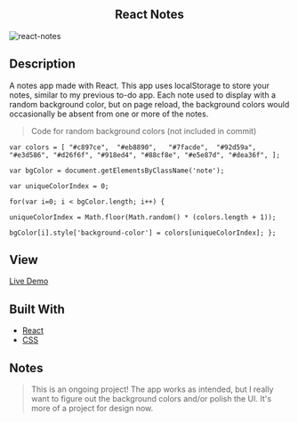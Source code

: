 <h2 align="center"> React Notes </h2>

![react-notes](https://user-images.githubusercontent.com/91632194/224813184-8bab37c3-608f-4455-81b7-a42b7ea907b6.png)

## Description
A notes app made with React. This app uses localStorage to store your notes, similar to my previous to-do app.
Each note used to display with a random background color, but on page reload, the background colors would occasionally be absent from one or more of the notes.

> Code for random background colors (not included in commit)

`
var colors = [
  "#c897ce", 
  "#eb8890",  
  "#7facde", 
  "#92d59a", 
  "#e3d586",
  "#d26f6f",
  "#918ed4",
  "#88cf8e",
  "#e5e87d",
  "#dea36f",
];
`
 
`var bgColor = document.getElementsByClassName('note');`
 
`var uniqueColorIndex = 0;`
 
`for(var i=0; i < bgColor.length; i++) {`
  
`uniqueColorIndex = Math.floor(Math.random() * (colors.length + 1));`
    
`bgColor[i].style['background-color'] = colors[uniqueColorIndex]; };`


## View
[Live Demo]()

## Built With
- [React](https://reactjs.org/)
- [CSS](https://developer.mozilla.org/en-US/docs/Web/CSS)

## Notes
> This is an ongoing project! The app works as intended, but I really want to figure out the background colors and/or 
> polish the UI. It's more of a project for design now. 


